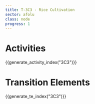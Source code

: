```yaml
---
title: T-3C3 - Rice Cultivation
sector: afolu
class: node
progress: 1
---
```


# Activities

{{generate_activity_index("3C3")}}


# Transition Elements

{{generate_te_index("3C3")}}

